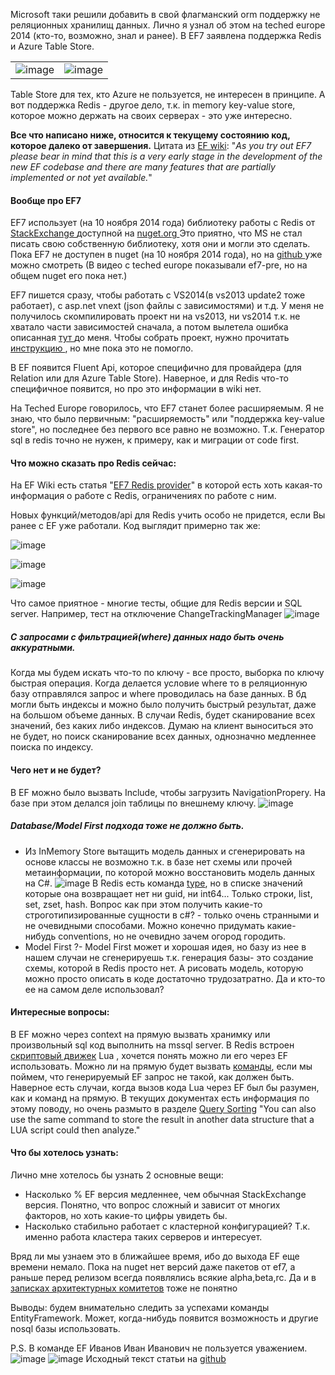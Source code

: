 Microsoft таки решили добавить в свой флагманский orm поддержку не реляционных хранилищ данных.
Лично я узнал об этом на teched europe 2014 (кто-то, возможно, знал и ранее).
В EF7 заявлена поддержка Redis и Azure Table Store.
<table><tr>
<td><img src="http://habrastorage.org/files/47b/b5a/338/47bb5a3384bf4e4abb141f64e6d268ae.png" alt="image"/></td>
<td><img src="http://habrastorage.org/files/d6a/3da/4dd/d6a3da4dd2ea4df3952c497aa0316729.png" alt="image"/></td>
</tr></table>

Table Store для тех, кто Azure не пользуется, не интересен в принципе.
А вот поддержка Redis - другое дело, т.к. in memory key-value store, которое можно держать на своих серверах - это уже интересно.
<habracut text="Давайте разбираться..." />

<b>Все что написано ниже, относится к текущему состоянию код, которое далеко от завершения.</b> Цитата из <a href="https://github.com/aspnet/EntityFramework/wiki/Getting-Started-with-Nightly-Builds">EF wiki</a>: 
"<i>As you try out EF7 please bear in mind that this is a very early stage in the development of the new EF codebase and there are many features that are partially implemented or not yet available.</i>"

<h4><b>Вообще про EF7</b></h4>
EF7 использует (на 10 ноября 2014 года) библиотеку работы с Redis от <a href="https://github.com/StackExchange/StackExchange.Redis">StackExchange </a> доступной на <a href="http://www.nuget.org/packages/StackExchange.Redis/">nuget.org </a>
Это приятно, что MS не стал писать свою собственную библиотеку, хотя они и могли это сделать.
Пока EF7 не доступен в nuget (на 10 ноября 2014 года), но на <a href="https://github.com/aspnet/EntityFramework/tree/dev/src/EntityFramework.Redis">github </a>уже можно смотреть 
(В видео с teched europe показывали ef7-pre, но на общем nuget его пока нет.)

EF7 пишется сразу, чтобы работать с VS2014(в vs2013 update2 тоже работает), с asp.net vnext (json файлы с зависимостями) и т.д.
У меня не получилось скомпилировать проект ни на vs2013, ни vs2014 т.к. не хватало части зависимостей сначала, а потом вылетела ошибка описанная <a href="https://github.com/aspnet/EntityFramework/issues/821">тут </a>до меня. Чтобы собрать проект, нужно прочитать <a href="https://github.com/aspnet/EntityFramework/wiki/Getting-and-Building-the-Code">инструкцию </a>, но мне пока это не помогло.

В EF появится Fluent Api, которое специфично для провайдера (для Relation или для Azure Table Store). Наверное, и для Redis что-то специфичное появится, но про это информации в wiki нет.

На Teched Europe говорилось, что EF7 станет более расширяемым. Я не знаю, что было первичным: "расширяемость" или "поддержка key-value store", но последнее без первого все равно не возможно. Т.к. Генератор sql в redis точно не нужен, к примеру, как и миграции от code first.

<h4><b>Что можно сказать про Redis сейчас:</b></h4>
На EF Wiki есть статья "<a href="https://github.com/aspnet/EntityFramework/wiki/Entity-Framework-Design-Meeting-Notes---July-17,-2014#ef7-redis-provider">EF7 Redis provider</a>" в которой есть хоть какая-то информация о работе с Redis, ограничениях по работе с ним.

Новых функций/методов/api для Redis учить особо не придется, если Вы ранее с EF уже работали.
Код выглядит примерно так же:

<spoiler title="Создаем контекст, выбираем из него типизированный DbSet.
Работая с DbSet, можем делать все CRUD операции."><img src="http://habrastorage.org/files/8d6/a2f/3bc/8d6a2f3bc2c84392b07c307ad7a00305.png" alt="image"/></spoiler>

<spoiler title="Для Redis также поддерживаются не только синхронные, но и асинхронные версии методов."><img src="http://habrastorage.org/files/e69/bca/aa7/e69bcaaa7eda4fd4807205b56fa10d05.png" alt="image"/></spoiler>

<spoiler title="Из DbSet (Реализует IQuariable) все так же можно получить все нужные нам выборки, агрегации и т.д. (правда, реализованы они, понятное дело, отлично, от sql версии.)"><img src="http://habrastorage.org/files/0b7/01e/19c/0b701e19c7f449ed94722ca301f7e1da.png" alt="image"/></spoiler>

Что самое приятное - многие тесты, общие для Redis версии и SQL server.
Например, тест на отключение ChangeTrackingManager 
<spoiler title="(способ ускорить работу, если нам не нужно отслеживать изменения в объектах)."><img src="http://habrastorage.org/files/8bd/3ca/718/8bd3ca718ba0454a824bf0b8ab6f2cce.png" alt="image"/></spoiler>

<h5><b>С запросами с фильтрацией(where) данных надо быть очень аккуратными.</b></h5>
Когда мы будем искать что-то по ключу - все просто, выборка по ключу быстрая операция. Когда делается условие where то в реляционную базу отправлялся запрос и where проводилась на базе данных. В бд могли быть индексы и можно было получить быстрый результат, даже на большом объеме данных. В случаи Redis, будет сканирование всех значений, без каких либо индексов. Думаю на клиент выноситься это не будет, но поиск сканирование всех данных, однозначно медленнее поиска по индексу.

<h4><b>Чего нет и не будет?</b></h4>
В EF можно было вызвать Include, чтобы загрузить NavigationPropery. На базе при этом делался join таблицы по внешнему ключу.
<spoiler title="В случаи Key-Value store никаких navigation property быть не может, т.к. relations отсутсвуют в key-value store и нет ни какогот join."><img src="http://habrastorage.org/files/fc6/f80/b7d/fc6f80b7d2014d59a18308f44c29e0ee.png" alt="image"/></spoiler>


<h5><b>Database/Model First подхода тоже не должно быть.</b></h5>
<ul>
	<li>Из InMemory Store вытащить модель данных и сгенерировать на основе классы не возможно т.к. в базе нет схемы или прочей метаинформации, по которой можно восстановить модель данных на C#. 
<img src="http://habrastorage.org/files/93a/72b/5a5/93a72b5a5d2c467ba71136f842073661.png" alt="image"/>
В Redis есть команда <a href="http://redis.io/commands/type">type</a>, но в списке значений которые она возвращает нет ни guid, ни int64... Только строки, list, set, zset, hash. Вопрос как при этом получить какие-то строготипизированные сущности в c#? - только очень странными и не очевидными способами. Можно конечно придумать какие-нибудь conventions, но не очевидно зачем огород городить.</li>
	<li>Model First ?- Model First может и хорошая идея, но базу из нее в нашем случаи не сгенерируешь т.к. генерация базы- это создание схемы, которой в Redis просто нет. А рисовать модель, которую можно просто описать в коде достаточно трудозатратно. Да и кто-то ее на самом деле использовал?</li>
</ul>

<h4><b>Интересные вопросы:</b></h4>
В EF можно через context на прямую вызвать хранимку или произвольный sql код выполнить на mssql server. 
	В Redis встроен <a href="http://redis.io/commands/EVAL">скриптовый движек</a> Lua , хочется понять можно ли его через EF использовать. 
	Можно ли на прямую будет вызвать <a href="http://redis.io/commands">команды</a>, если мы поймем, что генерируемый EF запрос не такой, как должен быть. 
Наверное есть случаи, когда вызов кода Lua через EF был бы разумен, как и команд на прямую. В текущих документах есть информация по этому поводу, но очень размыто в разделе <a href="https://github.com/aspnet/EntityFramework/wiki/Entity-Framework-Design-Meeting-Notes---July-17,-2014#ef7-redis-provider">Query Sorting</a> 
"You can also use the same command to store the result in another data structure that a LUA script could then analyze."
 
<h4><b>Что бы хотелось узнать:</b></h4>
Лично мне хотелось бы узнать 2 основные вещи: 
<ul>
	<li>Насколько % EF версия медленнее, чем обычная StackExchange версия. Понятно, что вопрос сложный и зависит от многих факторов, но хоть какие-то цифры увидеть бы.</li>
	<li>Насколько стабильно работает с кластерной конфигурацией? Т.к. именно работа кластера таких серверов и интересует.</li>
</ul>
Вряд ли мы узнаем это в ближайшее время, ибо до выхода EF еще времени немало. Пока на nuget нет версий даже пакетов от ef7, а раньше перед релизом всегда появлялись всякие alpha,beta,rc.
Да и в <a href="https://github.com/aspnet/EntityFramework/wiki/Entity-Framework-Design-Meeting-Notes">записках архитектурных комитетов</a> тоже не понятно 

Выводы: будем внимательно следить за успехами команды EntityFramework. Может, когда-нибудь появится возможность и другие nosql базы использовать.

P.S. 
В команде EF Иванов Иван Иванович не пользуется уважением.
<spoiler title="В качестве имен используется персонажи из my little ponny...">
<img src="http://habrastorage.org/files/708/5dd/262/7085dd2626004d8b956b418d91e568bb.png" alt="image"/>
<img src="http://habrastorage.org/files/a2a/e12/9f3/a2ae129f339f49f88632650df680680b.png" alt="image"/>
</spoiler>
Исходный текст статьи на <a href="https://github.com/SychevIgor/blog/tree/master/Entityframework7/Redis">github</a>
